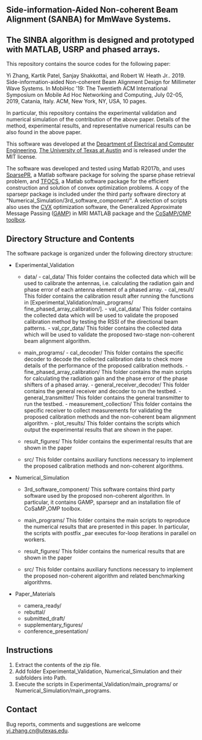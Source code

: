 ## Side-information-Aided Non-coherent Beam Alignment (SANBA) for MmWave Systems.
## The SINBA algorithm is designed and prototyped with MATLAB, USRP and phased arrays.

This repository contains the source codes for the following paper:

Yi Zhang, Kartik Patel, Sanjay Shakkottai, and Robert W. Heath Jr.. 2019.
Side-information-aided Non-coherent Beam Alignment Design for Millimeter
Wave Systems. In MobiHoc '19: The Twentieth ACM International Symposium on
Mobile Ad Hoc Networking and Computing, July 02-05, 2019, Catania, Italy.
ACM, New York, NY, USA, 10 pages.

In particular, this repository contains the experimental validation and
numerical simulation of the contribution of the above paper. Details of the
method, experimental results, and representative numerical results can be
also found in the above paper.

This software was developed at the [Department of Electrical and Computer
Engineering][UT_ECE], [The University of Texas at Austin][UT_Austin]
and is released under the MIT license.

The software was developed and tested using Matlab R2017b, and uses
[SparsePR][SparsePR], a Matlab software package for solving the sparse
phase retrieval problem, and [TFOCS][tfocs], a Matlab software package
for the efficient construction and solution of convex optimization problems.
A copy of the sparsepr package is included under the third party software
directory at "Numerical_Simulation/3rd_software_component/". A selection
of scripts also uses the [CVX][cvx] optimization software, the Generalized
Approximate Message Passing ([GAMP][GAMP]) in MRI MATLAB package and the
[CoSaMP/OMP toolbox][OMP].


## Directory Structure and Contents

The software package is organized under the following directory structure:
- Experimental_Validation
     - data/
            - cal_data/
              This folder contains the collected data which will be used to
              calibrate the antennas, i.e. calculating the radiation gain
              and phase error of each antenna element of a phased array.
            - cal_result/
              This folder contains the calibration result after running the
              functions in [Experimental_Validation/main_programs/
              fine_phased_array_calibration/].
            - val_cal_data/
              This folder contains the collected data which will be used to
              validate the proposed calibration method by testing the
              RSSI of the directional beam patterns.
            - val_cpr_data/
              This folder contains the collected data which will be used to
              validate the proposed two-stage non-coherent beam alignment
              algorithm.

     - main_programs/
            - cal_decoder/
              This folder contains the specific decoder to decode the
              collected calibration data to check more details of the
              performance of the proposed calibration methods.
            - fine_phased_array_calibration/
              This folder contains the main scripts for calculating the
              radiation gain and the phase error of the phase shifters of a
              phased array.
            - general_receiver_decoder/
              This folder contains the general receiver and decoder to run
              the testbed.
            - general_transmitter/
              This folder contains the general transmitter to run the
              testbed.
            - measurement_collection/
              This folder contains the specific receiver to collect
              measurements for validating the proposed calibration methods
              and the non-coherent beam alignment algorithm.
            - plot_results/
              This folder contains the scripts which output the
              experimental results that are shown in the paper.

     - result_figures/
       This folder contains the experimental results that are shown in the
       paper

     - src/
       This folder contains auxiliary functions necessary to implement the
       proposed calibration methods and non-coherent algorithms.

- Numerical_Simulation
     - 3rd_software_component/
       This software contains third party software used by the proposed
       non-coherent algorithm. In particular, it contains GAMP, sparsepr
       and an installation file of CoSaMP_OMP toolbox.

     - main_programs/
       This folder contains the main scripts to reproduce the numerical
       results that are presented in this paper. In particular, the
       scripts with postfix _par executes for-loop iterations in parallel
       on workers.

     - result_figures/
       This folder contains the numerical results that are shown in the
       paper

     - src/
       This folder contains auxiliary functions necessary to implement the
       proposed non-coherent algorithm and related benchmarking algorithms.


- Paper_Materials
     - camera_ready/
     - rebuttal/
     - submitted_draft/
     - supplementary_figures/
     - conference_presentation/

## Instructions

1. Extract the contents of the zip file.
2. Add folder Experimental_Validation, Numerical_Simulation and their
   subfolders into Path.
3. Execute the scripts in Experimental_Validation/main_programs/ or
   Numerical_Simulation/main_programs.


## Contact

Bug reports, comments and suggestions are welcome
yi.zhang.cn@utexas.edu.


[UT_Austin]: https://www.utexas.edu/
[UT_ECE]: http://www.ece.utexas.edu/
[cvx]: http://cvxr.com/cvx/
[GAMP]: https://sourceforge.net/projects/gampmatlab/
[OMP]: https://www.mathworks.com/matlabcentral/fileexchange/32402-cosamp-and-omp-for-sparse-recovery
[SparsePR]: https://bitbucket.org/charms/sparsepr/
[tfocs]: http://cvxr.com/tfocs/

